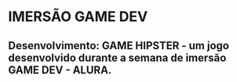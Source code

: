 # IMERSÃO GAME DEV
## Desenvolvimento: GAME HIPSTER - um jogo desenvolvido durante a semana de imersão GAME DEV - ALURA. 
